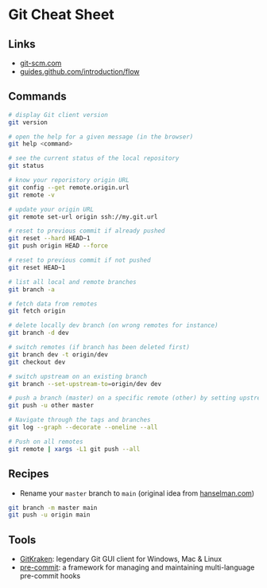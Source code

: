 # Git Cheat Sheet

## Links

* [git-scm.com](https://git-scm.com/)
* [guides.github.com/introduction/flow](https://guides.github.com/introduction/flow/)

## Commands

```bash
# display Git client version
git version

# open the help for a given message (in the browser)
git help <command>

# see the current status of the local repository
git status

# know your reporistory origin URL
git config --get remote.origin.url
git remote -v

# update your origin URL
git remote set-url origin ssh://my.git.url

# reset to previous commit if already pushed
git reset --hard HEAD~1
git push origin HEAD --force

# reset to previous commit if not pushed
git reset HEAD~1

# list all local and remote branches
git branch -a

# fetch data from remotes
git fetch origin

# delete locally dev branch (on wrong remotes for instance)
git branch -d dev

# switch remotes (if branch has been deleted first)
git branch dev -t origin/dev
git checkout dev

# switch upstream on an existing branch
git branch --set-upstream-to=origin/dev dev

# push a branch (master) on a specific remote (other) by setting upstream to this remote
git push -u other master

# Navigate through the tags and branches
git log --graph --decorate --oneline --all

# Push on all remotes
git remote | xargs -L1 git push --all
```

## Recipes

* Rename your `master` branch to `main` (original idea from [hanselman.com](https://www.hanselman.com/blog/EasilyRenameYourGitDefaultBranchFromMasterToMain.aspx))

```bash
git branch -m master main
git push -u origin main
```

## Tools

* [GitKraken](https://www.gitkraken.com/): legendary Git GUI client for Windows, Mac & Linux
* [pre-commit](https://pre-commit.com/): a framework for managing and maintaining multi-language pre-commit hooks
